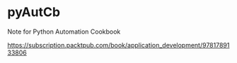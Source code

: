 # pyAutCb
Note for Python Automation Cookbook

https://subscription.packtpub.com/book/application_development/9781789133806
